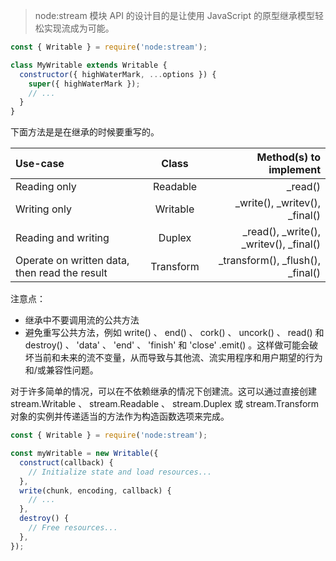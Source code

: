 > node:stream 模块 API 的设计目的是让使用 JavaScript 的原型继承模型轻松实现流成为可能。



```javascript
const { Writable } = require('node:stream');

class MyWritable extends Writable {
  constructor({ highWaterMark, ...options }) {
    super({ highWaterMark });
    // ...
  }
} 

```

下面方法是是在继承的时候要重写的。

| Use-case                                      | Class     | Method(s) to implement                                             |
|:--------------------------------------------- |:---------:| ------------------------------------------------------------------:|
| Reading only                                  | Readable  | _read()                                                            |
| Writing only                                  | Writable  | _write(), _writev(), _final()                                      |
| Reading and writing                           | Duplex    | _read(), _write(), _writev(), _final() |
| Operate on written data, then read the result | Transform | _transform(), _flush(), _final()                                   |



注意点：

- 继承中不要调用流的公共方法
- 避免重写公共方法，例如 write() 、 end() 、 cork() 、 uncork() 、 read() 和 destroy() 、 'data' 、 'end' 、 'finish' 和 'close' .emit() 。这样做可能会破坏当前和未来的流不变量，从而导致与其他流、流实用程序和用户期望的行为和/或兼容性问题。

对于许多简单的情况，可以在不依赖继承的情况下创建流。这可以通过直接创建 stream.Writable 、 stream.Readable 、 stream.Duplex 或 stream.Transform 对象的实例并传递适当的方法作为构造函数选项来完成。



```javascript
const { Writable } = require('node:stream');

const myWritable = new Writable({
  construct(callback) {
    // Initialize state and load resources...
  },
  write(chunk, encoding, callback) {
    // ...
  },
  destroy() {
    // Free resources...
  },
}); 
```

